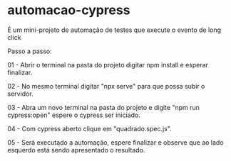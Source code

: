 # automacao-cypress
É um mini-projeto de automação de testes que execute o evento de long click

Passo a passo: 

01 - Abrir o terminal na pasta do projeto digitar npm install e esperar finalizar.

02 - No mesmo terminal digitar "npx serve" para que possa subir o servidor.

03 - Abra um novo terminal na pasta do projeto e digite "npm run cypress:open" espere o cypress ser iniciado. 

04 - Com cypress aberto clique em "quadrado.spec.js".

05 - Será executado a automação, espere finalizar e observe que ao lado esquerdo está sendo apresentado o resultado. 
